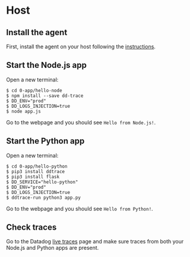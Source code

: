 # Host

## Install the agent

First, install the agent on your host following the [instructions](https://app.datadoghq.com/account/settings#agent).

## Start the Node.js app

Open a new terminal:
```shell
$ cd 0-app/hello-node
$ npm install --save dd-trace
$ DD_ENV="prod"
$ DD_LOGS_INJECTION=true
$ node app.js
```

Go to the webpage and you should see `Hello from Node.js!`.

## Start the Python app

Open a new terminal:
```shell
$ cd 0-app/hello-python
$ pip3 install ddtrace
$ pip3 install flask
$ DD_SERVICE="hello-python"
$ DD_ENV="prod"
$ DD_LOGS_INJECTION=true
$ ddtrace-run python3 app.py
```

Go to the webpage and you should see `Hello from Python!`.

## Check traces
Go to the Datadog [live traces](https://app.datadoghq.com/apm/traces) page and make sure traces from both your Node.js and Python apps are present.
